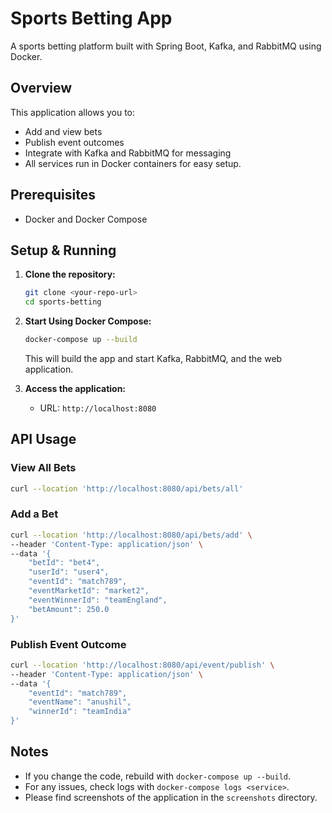 # Sports Betting App

A sports betting platform built with Spring Boot, Kafka, and RabbitMQ using Docker.

## Overview
This application allows you to:
- Add and view bets
- Publish event outcomes
- Integrate with Kafka and RabbitMQ for messaging
- All services run in Docker containers for easy setup.

## Prerequisites
- Docker and Docker Compose

## Setup & Running

1. **Clone the repository:**
   ```sh
   git clone <your-repo-url>
   cd sports-betting
   ```

2. **Start Using Docker Compose:**
   ```sh
   docker-compose up --build
   ```
   This will build the app and start Kafka, RabbitMQ, and the web application.

3. **Access the application:**
   - URL: `http://localhost:8080`


## API Usage

### View All Bets
```sh
curl --location 'http://localhost:8080/api/bets/all'
```

### Add a Bet
```sh
curl --location 'http://localhost:8080/api/bets/add' \
--header 'Content-Type: application/json' \
--data '{
    "betId": "bet4",
    "userId": "user4",
    "eventId": "match789",
    "eventMarketId": "market2",
    "eventWinnerId": "teamEngland",
    "betAmount": 250.0
}'
```

### Publish Event Outcome
```sh
curl --location 'http://localhost:8080/api/event/publish' \
--header 'Content-Type: application/json' \
--data '{
    "eventId": "match789",
    "eventName": "anushil",
    "winnerId": "teamIndia"
}'
```

## Notes
- If you change the code, rebuild with `docker-compose up --build`.
- For any issues, check logs with `docker-compose logs <service>`.
- Please find screenshots of the application in the `screenshots` directory.
